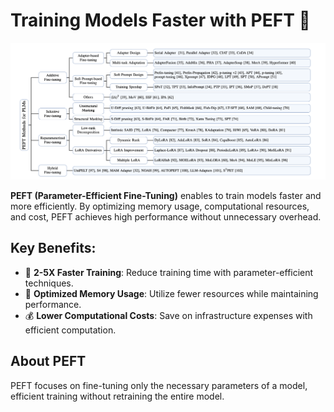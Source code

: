 # Training Models Faster with PEFT 🚀

![PEFT Illustration](assets/PEFT.png)

**PEFT (Parameter-Efficient Fine-Tuning)** enables to train models faster and more efficiently. By optimizing memory usage, computational resources, and cost, PEFT achieves high performance without unnecessary overhead.

## Key Benefits:
- 🚄 **2-5X Faster Training**: Reduce training time with parameter-efficient techniques.
- 💾 **Optimized Memory Usage**: Utilize fewer resources while maintaining performance.
- 💰 **Lower Computational Costs**: Save on infrastructure expenses with efficient computation.

## About PEFT
PEFT focuses on fine-tuning only the necessary parameters of a model, efficient training without retraining the entire model. 

